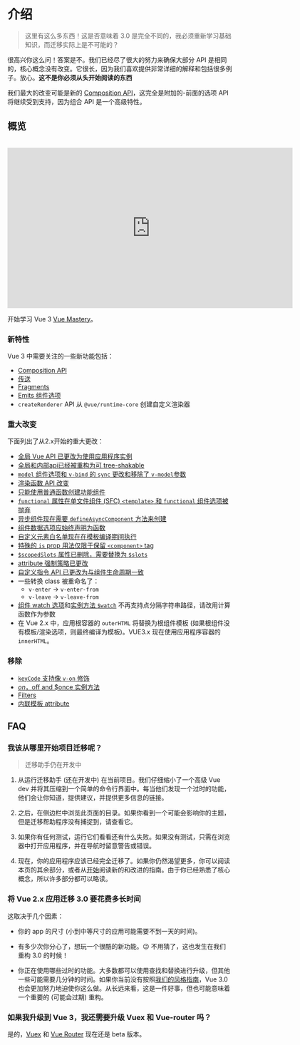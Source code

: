 # 介绍

> 这里有这么多东西！这是否意味着 3.0 是完全不同的，我必须重新学习基础知识，而迁移实际上是不可能的？

很高兴你这么问！答案是不。我们已经尽了很大的努力来确保大部分 API 是相同的，核心概念没有改变。它很长，因为我们喜欢提供非常详细的解释和包括很多例子。放心。**这不是你必须从头开始阅读的东西**

我们最大的改变可能是新的 [Composition API](/guide/composition-api-introduction.html)，这完全是附加的-前面的选项 API 将继续受到支持，因为组合 API 是一个高级特性。

## 概览

<br>
<iframe src="https://player.vimeo.com/video/440868720" width="640" height="360" frameborder="0" allow="autoplay; fullscreen" allowfullscreen></iframe>

开始学习 Vue 3 [Vue Mastery](https://www.vuemastery.com/courses-path/vue3)。

### 新特性

Vue 3 中需要关注的一些新功能包括：

- [Composition API](/guide/composition-api-introduction.html)
- [传送](/guide/teleport.html)
- [Fragments](/guide/migration/fragments.html)
- [Emits 组件选项](/guide/component-custom-events.html)
- `createRenderer` API 从 `@vue/runtime-core` 创建自定义渲染器

### 重大改变

下面列出了从2.x开始的重大更改：

- [全局 Vue API 已更改为使用应用程序实例](/guide/migration/global-api.html)
- [全局和内部api已经被重构为可 tree-shakable](/guide/migration/global-api-treeshaking.html)
- [`model` 组件选项和 `v-bind` 的 `sync` 更改和移除了 `v-model`参数](/guide/migration/v-model.html)
- [渲染函数 API 改变](/guide/migration/render-function-api.html)
- [只能使用普通函数创建功能组件](/guide/migration/functional-components.html)
- [`functional` 属性在单文件组件 (SFC) `<template>` 和 `functional` 组件选项被抛弃](/guide/migration/functional-components.html)
- [异步组件现在需要 `defineAsyncComponent` 方法来创建](/guide/migration/async-components.html)
- [组件数据选项应始终声明为函数](/guide/migration/data-option.html)
- [自定义元素白名单现在在模板编译期间执行](/guide/migration/custom-elements-interop.html)
- [特殊的 `is` prop 用法仅限于保留 `<component>` tag](/guide/migration/custom-elements-interop.html) 
- [`$scopedSlots` 属性已删除，需要替换为 `$slots`](/guide/migration/slots-unification.html)
- [attribute 强制策略已更改](/guide/migration/attribute-coercion.html)
- [自定义指令 API 已更改为与组件生命周期一致](/guide/migration/custom-directives.html)
- 一些转换 class 被重命名了：
  - `v-enter` -> `v-enter-from`
  - `v-leave` -> `v-leave-from`
- [组件 watch 选项](/api/options-data.html#watch)和[实例方法 `$watch`](/api/instance-methods.html#watch) 不再支持点分隔字符串路径，请改用计算函数作为参数
- 在 Vue 2.x 中，应用根容器的 `outerHTML` 将替换为根组件模板 (如果根组件没有模板/渲染选项，则最终编译为模板)。VUE3.x 现在使用应用程序容器的 `innerHTML`。

### 移除

- [`keyCode` 支持像 `v-on` 修饰](/guide/migration/keycode-modifiers.html)
- [$on，$off and \$once 实例方法](/guide/migration/events-api.html)
- [Filters](/guide/migration/filters.html)
- [内联模板 attribute](/guide/migration/inline-template-attribute.html)

## FAQ

### 我该从哪里开始项目迁移呢？

> 迁移助手仍在开发中

1. 从运行迁移助手 (还在开发中) 在当前项目。我们仔细缩小了一个高级 Vue dev 并将其压缩到一个简单的命令行界面中。每当他们发现一个过时的功能，他们会让你知道，提供建议，并提供更多信息的链接。

2. 之后，在侧边栏中浏览此页面的目录。如果你看到一个可能会影响你的主题，但是迁移帮助程序没有捕捉到，请查看它。

3. 如果你有任何测试，运行它们看看还有什么失败。如果没有测试，只需在浏览器中打开应用程序，并在导航时留意警告或错误。

4. 现在，你的应用程序应该已经完全迁移了。如果你仍然渴望更多，你可以阅读本页的其余部分，或者从[开始](#overview)阅读新的和改进的指南。由于你已经熟悉了核心概念，所以许多部分都可以略读。

### 将 Vue 2.x 应用迁移 3.0 要花费多长时间

这取决于几个因素：

- 你的 app 的尺寸 (小到中等尺寸的应用可能需要不到一天的时间)。

- 有多少次你分心了，想玩一个很酷的新功能。😉 不用猜了，这也发生在我们重构 3.0 的时候！

- 你正在使用哪些过时的功能。大多数都可以使用查找和替换进行升级，但其他一些可能需要几分钟的时间。如果你当前没有按照[我们的风格指南](/style-guide/)，Vue 3.0 也会更加努力地迫使你这么做。从长远来看，这是一件好事，但也可能意味着一个重要的 (可能会过期) 重构。

### 如果我升级到 Vue 3，我还需要升级 Vuex 和 Vue-router 吗？

是的，[Vuex](https://github.com/vuejs/vuex/tree/4.0#vuex-4) 和 [Vue Router](https://github.com/vuejs/vue-router-next) 现在还是 beta 版本。
